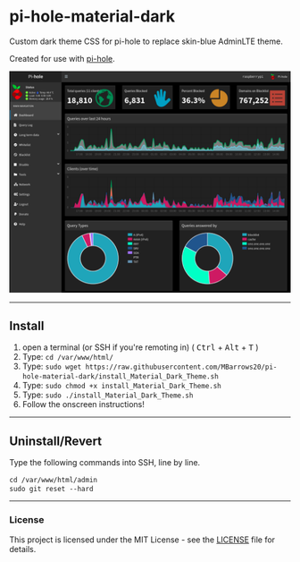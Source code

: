 # pi-hole-material-dark
Custom dark theme CSS for pi-hole to replace skin-blue AdminLTE theme.

Created for use with [pi-hole](https://github.com/pi-hole/pi-hole).

![Screenshot](dashboard.png)

----------
## Install

1. open a terminal (or SSH if you're remoting in) ( <kbd>Ctrl</kbd> + <kbd>Alt</kbd> + <kbd>T</kbd> )
2. Type: `cd /var/www/html/`
3. Type: `sudo wget https://raw.githubusercontent.com/MBarrows20/pi-hole-material-dark/install_Material_Dark_Theme.sh`
4. Type: `sudo chmod +x install_Material_Dark_Theme.sh`
5. Type: `sudo ./install_Material_Dark_Theme.sh`
6. Follow the onscreen instructions!

----------
## Uninstall/Revert
Type the following commands into SSH, line by line.

```
cd /var/www/html/admin
sudo git reset --hard
```

----------
### License
This project is licensed under the MIT License - see the [LICENSE](LICENSE) file for details.
